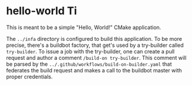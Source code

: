 # hello-world  Ti

This is meant to be a simple "Hello, World!" CMake application.

The `../infa` directory is configured to build this application. To be more precise, there's a buildbot factory, that get's used by a try-builder called `try-builder`. To issue a job with the try-builder, one can create a pull request and author a comment `/build-on try-builder`. This comment will be parsed by the `../.github/workflows/build-on-builder.yaml` that federates the build request and makes a call to the buildbot master with proper credentials.
